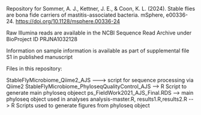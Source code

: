 Repository for Sommer, A. J., Kettner, J. E., & Coon, K. L. (2024). Stable flies are bona fide carriers of mastitis-associated bacteria. mSphere, e00336-24. https://doi.org/10.1128/msphere.00336-24 

Raw Illumina reads are available in the NCBI Sequence Read Archive under BioProject ID PRJNA1032128

Information on sample information is available as part of supplemental file S1 in published manuscript

Files in this repository:

StableFlyMicrobiome_Qiime2_AJS ---> script for sequence processing via Qiime2 
StableFlyMicrobiome_PhyloseqQualityControl_AJS --> R Script to generate main phyloseq objeect
ps_FieldWork2021_AJS_Final.RDS --> main phyloseq object used in analyses
analysis-master.R, results1.R,results2.R  --> R Scripts used to generate figures from phyloseq object
